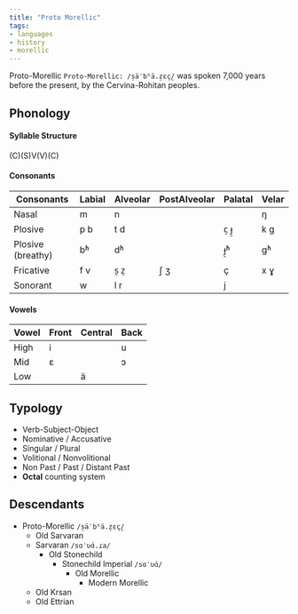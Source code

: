 ```yaml
---
title: "Proto Morellic"
tags:
- languages
- history
- morellic
---
```

Proto-Morellic `Proto-Morellic: /s̠äˈbʱä.z̠ɛç̠/` was spoken 7,000 years before the present, by the Cervina-Rohitan peoples.

## Phonology
#### Syllable Structure
(C)(S)V(V)(C)

#### Consonants
Consonants|Labial|Alveolar|PostAlveolar|Palatal|Velar
---|---|---|---|---|---
Nasal|m|n|||ŋ
Plosive|p b|t d||c̠ ɟ̠|k g
Plosive (breathy)|bʱ|dʱ||ɟ̠ʱ|gʱ
Fricative|f v|s̠ z̠|ʃ ʒ|ç|x ɣ
Sonorant|w|l r||j|

#### Vowels
Vowel|Front|Central|Back
---|---|---|---
High|i||u
Mid|ɛ||ɔ
Low||ä|

## Typology
- Verb-Subject-Object
- Nominative / Accusative
- Singular / Plural
- Volitional / Nonvolitional
- Non Past / Past / Distant Past
- **Octal** counting system

## Descendants
- Proto-Morellic `/s̠äˈbʱä.z̠ɛç̠/`
	 - Old Sarvaran
	 - Sarvaran `/sɑˈʋɑ́.ɾa/`
		 - Old Stonechild
			 - Stonechild Imperial `/sɑˈʋɑ́/`
				 - Old Morellic
					 - Modern Morellic
	- Old Krsan
	- Old Ettrian